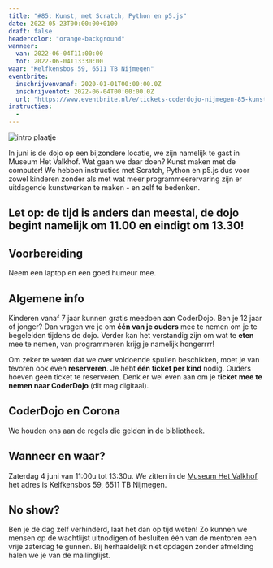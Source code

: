 ```yaml
---
title: "#85: Kunst, met Scratch, Python en p5.js"
date: 2022-05-23T00:00:00+0100
draft: false
headercolor: "orange-background"
wanneer: 
  van: 2022-06-04T11:00:00
  tot: 2022-06-04T13:30:00
waar: "Kelfkensbos 59, 6511 TB Nijmegen"
eventbrite:
  inschrijvenvanaf: 2020-01-01T00:00:00.0Z
  inschrijventot: 2022-06-04T00:00:00.0Z
  url: "https://www.eventbrite.nl/e/tickets-coderdojo-nijmegen-85-kunst-met-scratch-python-en-p5js-347358668127"
instructies:
  - 
---
```


![intro plaatje](https://img.evbuc.com/https%3A%2F%2Fcdn.evbuc.com%2Fimages%2F289875359%2F187233351803%2F1%2Foriginal.20220523-183724?h=200&w=450&auto=format%2Ccompress&q=75&sharp=10&rect=0%2C155%2C934%2C467&s=a8f06defc1e5cda55de0c119271ebb7c)



In juni is de dojo op een bijzondere locatie, we zijn namelijk te gast in Museum Het Valkhof. Wat gaan we daar doen? Kunst maken met de computer! We hebben instructies met Scratch, Python en p5.js dus voor zowel kinderen zonder als met wat meer programmeerervaring zijn er uitdagende kunstwerken te maken - en zelf te bedenken.

<!--more-->


## Let op</strong>: de tijd is anders dan meestal, de dojo begint namelijk om 11.00 en eindigt om 13.30!<h2>Voorbereiding</h2>

Neem een laptop en een goed humeur mee.<h2>Algemene info</h2>

Kinderen vanaf 7 jaar kunnen gratis meedoen aan CoderDojo. Ben je 12 jaar of jonger? Dan vragen we je om <strong>één van je ouders</strong> mee te nemen om je te begeleiden tijdens de dojo. Verder kan het verstandig zijn om wat te <strong>eten</strong> mee te nemen, van programmeren krijg je namelijk hongerrrr!

Om zeker te weten dat we over voldoende spullen beschikken, moet je van tevoren ook even <strong>reserveren</strong>. Je hebt<strong> één ticket per kind</strong> nodig. Ouders hoeven geen ticket te reserveren. Denk er wel even aan om je <strong>ticket mee te nemen naar CoderDojo</strong> (dit mag digitaal).<h2>CoderDojo en Corona</h2>

We houden ons aan de regels die gelden in de bibliotheek.
<h2>Wanneer en waar?</h2>

Zaterdag 4 juni van 11:00u tot 13:30u. We zitten in de <a href="https://www.museumhetvalkhof.nl/plan-je-bezoek/" target="_blank" rel="nofollow noopener noreferrer">Museum Het Valkhof</a>, het adres is Kelfkensbos 59,  6511 TB Nijmegen.<h2>No show?</h2>

Ben je de dag zelf verhinderd, laat het dan op tijd weten! Zo kunnen we mensen op de wachtlijst uitnodigen of besluiten één van de mentoren een vrije zaterdag te gunnen. Bij herhaaldelijk niet opdagen zonder afmelding halen we je van de mailinglijst.
